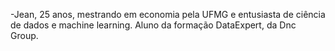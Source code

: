 -Jean, 25 anos, mestrando em economia pela UFMG e entusiasta de ciência de dados e machine learning. 
Aluno da formação DataExpert, da Dnc Group.   



<!---
JeanAlmeida1/JeanAlmeida1 is a ✨ special ✨ repository because its `README.md` (this file) appears on your GitHub profile.
You can click the Preview link to take a look at your changes.
--->
